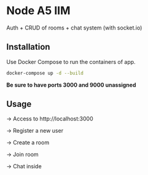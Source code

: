 # Node A5 IIM

Auth + CRUD of rooms + chat system (with socket.io)

## Installation

Use Docker Compose to run the containers of app.

```bash
docker-compose up -d --build
```

**Be sure to have ports 3000 and 9000 unassigned**

## Usage

-> Access to http://localhost:3000

-> Register a new user

-> Create a room

-> Join room

-> Chat inside